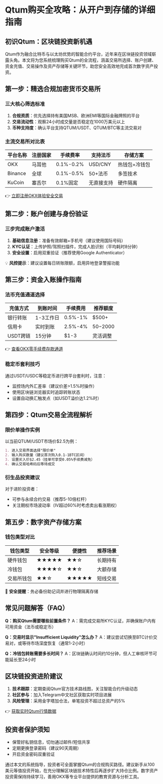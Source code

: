 # Qtum购买全攻略：从开户到存储的详细指南

## 初识Qtum：区块链投资新机遇

Qtum作为融合比特币与以太坊优势的智能合约平台，近年来在区块链投资领域崭露头角。本文将为您系统梳理购买Qtum的全流程，涵盖交易所选择、账户创建、资金充值、交易操作及资产存储等关键环节，助您安全高效地完成首次数字资产投资。

## 第一步：精选合规加密货币交易所

### 三大核心筛选标准
1. **合规资质**：优先选择持有美国MSB、欧洲EMI等国际金融牌照的平台
2. **交易流动性**：观察24小时成交量是否稳定在1000万美元以上
3. **币种支持度**：确认平台支持QTUM/USDT、QTUM/BTC等主流交易对

### 主流交易所对比表
| 平台名称 | 注册国家 | 手续费率 | 支持法币 | 存储方案 |
|---------|----------|----------|----------|----------|
| OKX     | 马耳他   | 0.1%-0.2% | USD/CNY  | 热钱包+冷钱包 |
| Binance | 全球       | 0.1%-0.5% | 50+法币  | 多签技术 |
| KuCoin  | 塞舌尔   | 0.1%固定   | 无直接支持 | 硬件隔离 |

👉 [立即注册OKX体验安全交易](https://bit.ly/okx_welcome)

## 第二步：账户创建与身份验证

### 三步完成账户激活
1. **基础信息注册**：准备有效邮箱+手机号（建议使用国际号码）
2. **KYC认证**：上传护照/驾照扫描件，完成人脸识别（平均耗时8分钟）
3. **安全设置**：启用双重验证（推荐使用Google Authenticator）

💡 **风控提示**：建议设置每日转账限额，启用异地登录警报功能

## 第三步：资金入账操作指南

### 法币充值通道选择
| 充值方式 | 到账时间 | 手续费用 | 推荐额度 |
|----------|----------|----------|----------|
| 银行转账 | 1-3工作日 | 0.5%-1%  | $500+    |
| 信用卡   | 实时到账  | 2.5%-4%  | $50-$2000|
| USDT跨链 | 15分钟    | $1-3     | 灵活调整 |

👉 [查看OKX零手续费存款通道](https://bit.ly/okx_welcome)

### 稳定币套利技巧
通过USDT/USDC等稳定币进行跨平台套利时，注意：
- 监控场内外汇差率（建议价差>1.5%时操作）
- 使用区块链浏览器实时追踪转账状态
- 设置自动换汇触发点（如USDT溢价达1.2%时）

## 第四步：Qtum交易全流程解析

### 限价单操作实例
以当前QTUM/USDT市场价$2.5为例：
```markdown
1. 进入交易界面选择"限价单"
2. 输入购买数量（建议首次购入0.1-1BTC区间）
3. 设置买入价$2.45（挂单可享受0.05%手续费减免）
4. 确认交易哈希码后等待成交
```

### 衍生品投资建议
对于进阶投资者：
- 可参与永续合约交易（推荐5-10倍杠杆）
- 关注期权市场波动率（IV超过60%时考虑卖出看涨期权）

## 第五步：数字资产存储方案

### 钱包类型对比
| 钱包类型 | 安全等级 | 便捷性 | 推荐场景 |
|----------|----------|--------|----------|
| 硬件钱包 | ★★★★★    | ★★☆    | 长期持有 |
| 冷钱包   | ★★★★☆    | ★★☆    | 大额存储 |
| 交易所钱包 | ★★☆      | ★★★★★  | 短线交易 |

📌 **安全提醒**：务必备份助记词并进行物理隔离存储

## 常见问题解答（FAQ）

**Q：购买Qtum需要哪些前置条件？**
A：需完成交易所KYC认证，并确保账户内有可用资金（法币或稳定币）

**Q：交易时显示"Insufficient Liquidity"怎么办？**
A：建议尝试切换至BTC计价交易对，或等待市场深度恢复（通常1-2小时）

**Q：冷钱包转账需要多长时间？**
A：区块链确认时间约10分钟，但人工审核环节可能延长至24小时

## 区块链投资进阶建议

1. **技术跟踪**：定期查阅Qtum官方技术路线图，关注智能合约升级动态
2. **社区参与**：加入Telegram中文社区获取实时项目进展
3. **风险管理**：采用金字塔加仓法，单笔投资不超过总资产的5%

👉 [获取实时Qtum行情数据](https://bit.ly/okx_welcome)

## 投资者保护须知
- 保管好私钥信息，切勿通过邮件/短信共享
- 定期更换登录密码（建议90天周期）
- 开启资金密码双重验证

通过本文的系统指导，投资者可全面掌握Qtum的合规购买路径。建议新手从100美元等值投资开始，在充分理解区块链技术特性后再逐步扩大持仓比例。数字资产投资需保持持续学习，善用OKX等专业平台提供的教育资源与分析工具。
